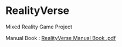 # RealityVerse
 Mixed Reality Game Project


 Manual Book :
[RealityVerse Manual Book .pdf](https://github.com/user-attachments/files/17969615/RealityVerse.Manual.Book.pdf)

